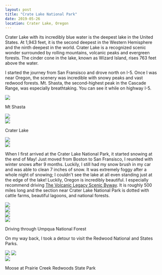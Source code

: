 ```yaml
---
layout: post
title: "Crate Lake National Park"
date: 2019-05-26
location: Crater Lake, Oregon
---
```

Crater Lake with its incredibly blue water is the deepest lake in the United States. At 1,943 feet, it is the second deepest in the Western Hemisphere and the ninth deepest in the world. Crater Lake is a recognized scenic wonder surrounded by rolling mountains, volcanic peaks and evergreen forests. The cinder cone in the lake, known as Wizard Island, rises 763 feet above the water.


<div id="amzn-assoc-ad-962a90b9-f11b-4b3e-9bea-f4082e83e1e6"></div><script async src="//z-na.amazon-adsystem.com/widgets/onejs?MarketPlace=US&adInstanceId=962a90b9-f11b-4b3e-9bea-f4082e83e1e6"></script>


<div class="alignleft">
     <script type="text/javascript">
       	amzn_assoc_ad_type = "banner";
	amzn_assoc_marketplace = "amazon";
	amzn_assoc_region = "US";
	amzn_assoc_placement = "assoc_banner_placement_default";
	amzn_assoc_campaigns = "primemain";
	amzn_assoc_banner_type = "category";
	amzn_assoc_p = "48";
	amzn_assoc_isresponsive = "false";
	amzn_assoc_banner_id = "17T0MQR5WKGJCZNRHCG2";
	amzn_assoc_width = "728";
	amzn_assoc_height = "90";
	amzn_assoc_tracking_id = "travelog008-20";
	amzn_assoc_linkid = "2221e1abb40c84a312a92041f448ffcd";
     </script>
     <script src="//z-na.amazon-adsystem.com/widgets/q?ServiceVersion=20070822&Operation=GetScript&ID=OneJS&WS=1"></script>
    </div>


I started the journey from San Fransisco and drove north on I-5. Once I was near Oregon, the scenery was incredible with snowy peaks and vast redwood forests. Mt. Shasta, the second-highest peak in the Cascade Range, was especially breathtaking. You can see it while on highway I-5.

<div class="post-image">
    <img src="img/crater/DSC02557-Edit.jpg">
    <p class="post-image-caption"> Mt Shasta </p>
</div>

<div class="post-image">
    <img src="img/crater/DSC02560-Edit.jpg">
</div>

<div class="post-image">
    <img src="img/crater/DSC02606-Edit.jpg">
      <p class="post-image-caption"> Crater Lake </p>
</div>

<div class="post-image">
    <img src="img/crater/DSC02611-Edit.jpg">
</div>

<div class="post-image">
    <img src="img/crater/DSC02694-Edit.jpg">
</div>

<div class="alignleft">
     <script type="text/javascript">
       	amzn_assoc_ad_type = "banner";
	amzn_assoc_marketplace = "amazon";
	amzn_assoc_region = "US";
	amzn_assoc_placement = "assoc_banner_placement_default";
	amzn_assoc_campaigns = "amazonfresh";
	amzn_assoc_banner_type = "category";
	amzn_assoc_p = "48";
	amzn_assoc_isresponsive = "false";
	amzn_assoc_banner_id = "1MQYS9XC8GMVG3JVDPG2";
	amzn_assoc_width = "728";
	amzn_assoc_height = "90";
	amzn_assoc_tracking_id = "travelog008-20";
	amzn_assoc_linkid = "573dee6fcedc718964a11ddd3684ab1e";
     </script>
     <script src="//z-na.amazon-adsystem.com/widgets/q?ServiceVersion=20070822&Operation=GetScript&ID=OneJS&WS=1"></script>
    </div>


When I first arrived at the Crater Lake National Park, it started snowing at the end of May! Just moved from Boston to San Fransisco, I reunited with winter snows after 9 months. Luckily, I still had my snow brush in my car and was able to clean 7 inches of snow. It was extremely foggy after a whole night of snowing; I couldn't see the lake at all even standing just at the edge of the lake! Luckily, Oregon is incredibly beautiful. I especially recommend driving [The Volcanic Legacy Scenic Byway](https://en.wikipedia.org/wiki/Volcanic_Legacy_Scenic_Byway). It is roughly 500 miles long and the section near Crater Lake National Park is dotted with cattle farms, beautiful lagoons, and national forests.

<div class="post-image">
    <img src="img/crater/DSC02575-Edit.jpg">
</div>
<div class="post-image">
    <img src="img/crater/DSC02583-Edit.jpg">
</div>
<div class="post-image">
    <img src="img/crater/DSC02592-Edit.jpg">
</div>
<div class="post-image">
    <img src="img/crater/DSC02605-Edit.jpg">
    <p class="post-image-caption"> Driving through Umpqua National Forest</p>
</div>

<div class="alignleft">
     <script type="text/javascript">
       	amzn_assoc_ad_type = "banner";
	amzn_assoc_marketplace = "amazon";
	amzn_assoc_region = "US";
	amzn_assoc_placement = "assoc_banner_placement_default";
	amzn_assoc_campaigns = "audible";
	amzn_assoc_banner_type = "category";
	amzn_assoc_p = "48";
	amzn_assoc_isresponsive = "false";
	amzn_assoc_banner_id = "1P30Y4SND0J2WWAXDEG2";
	amzn_assoc_width = "728";
	amzn_assoc_height = "90";
	amzn_assoc_tracking_id = "travelog008-20";
	amzn_assoc_linkid = "2e6382cc044ee7d82f110d594a2d3afd";
     </script>
     <script src="//z-na.amazon-adsystem.com/widgets/q?ServiceVersion=20070822&Operation=GetScript&ID=OneJS&WS=1"></script>
    </div>

On my way back, I took a detour to visit the Redwood National and States Parks.

<div class="post-image post-image--split">
    <img src="img/crater/DSC02872-Edit.jpg">
    <img src="img/crater/DSC02882-Edit.jpg">
</div>

<div class="post-image">
    <img src="img/crater/DSC02891-Edit.jpg">
    <p class="post-image-caption"> Moose at Prairie Creek Redwoods State Park</p>
</div>

<div id="amzn-assoc-ad-bc8e9634-2454-4b9c-9078-27f3b7eedb47"></div><script async src="//z-na.amazon-adsystem.com/widgets/onejs?MarketPlace=US&adInstanceId=bc8e9634-2454-4b9c-9078-27f3b7eedb47"></script>

<script type="text/javascript">
amzn_assoc_placement = "adunit0";
amzn_assoc_search_bar = "false";
amzn_assoc_tracking_id = "travelog008-20";
amzn_assoc_ad_mode = "manual";
amzn_assoc_ad_type = "smart";
amzn_assoc_marketplace = "amazon";
amzn_assoc_region = "US";
amzn_assoc_title = "My gears";
amzn_assoc_linkid = "249cb445c3d4d9b9df52649bf2980bc6";
amzn_assoc_asins = "B00PX8CNCM,B07PP3DSZK,B07F3DVWPJ,B0781RYKTW,B00IQ2S6BY,B01NA9O89R";
</script>
<script src="//z-na.amazon-adsystem.com/widgets/onejs?MarketPlace=US"></script>
